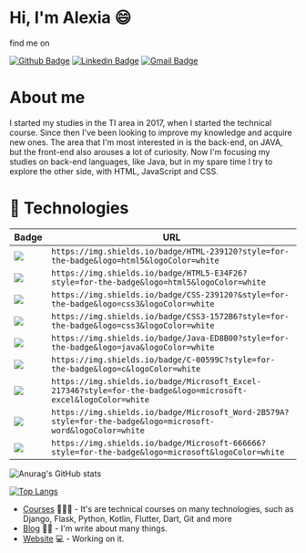 # Hi, I'm Alexia 😄

find me on

[![Github Badge](https://img.shields.io/badge/-Github-000?style=flat-square&logo=Github&logoColor=white&link=https://github.com/Alexiagf)](https://github.com/Alexiagf)
[![Linkedin Badge](https://img.shields.io/badge/-Alexia-blue?style=flat-square&logo=Linkedin&logoColor=white&link=https://www.linkedin.com/in/alexia-gasperi-128a7a1b9)](https://www.linkedin.com/in/alexia-gasperi-128a7a1b9) 
[![Gmail Badge](https://img.shields.io/badge/-alexiagfirmes@gmail.com-c14438?style=flat-square&logo=Gmail&logoColor=white&link=mailto:alexiagfirmes@gmail.com)](mailto:alexiagfirmes@gmail.com)

# About me
I started my studies in the TI area in 2017, when I started the technical course. Since then I've been looking to improve my knowledge and acquire new ones. The area that I'm most interested in is the back-end, on JAVA, but the front-end also arouses a lot of curiosity. Now I'm focusing my studies on back-end languages, like Java, but in my spare time I try to explore the other side, with HTML, JavaScript and CSS.  

# 🚀 Technologies

Badge | URL
------------ | -------------
<img src="https://img.shields.io/badge/HTML-239120?style=for-the-badge&logo=html5&logoColor=white" /> | `https://img.shields.io/badge/HTML-239120?style=for-the-badge&logo=html5&logoColor=white`
<img src="https://img.shields.io/badge/HTML5-E34F26?style=for-the-badge&logo=html5&logoColor=white" /> | `https://img.shields.io/badge/HTML5-E34F26?style=for-the-badge&logo=html5&logoColor=white`
<img src="https://img.shields.io/badge/CSS-239120?style=for-the-badge&logo=css3&logoColor=white" /> | `https://img.shields.io/badge/CSS-239120?&style=for-the-badge&logo=css3&logoColor=white`
<img src="https://img.shields.io/badge/CSS3-1572B6?style=for-the-badge&logo=css3&logoColor=white" /> | `https://img.shields.io/badge/CSS3-1572B6?style=for-the-badge&logo=css3&logoColor=white`
<img src="https://img.shields.io/badge/Java-ED8B00?style=for-the-badge&logo=java&logoColor=white" /> | `https://img.shields.io/badge/Java-ED8B00?style=for-the-badge&logo=java&logoColor=white`
<img src="https://img.shields.io/badge/C-00599C?style=for-the-badge&logo=c&logoColor=white" /> | `https://img.shields.io/badge/C-00599C?style=for-the-badge&logo=c&logoColor=white`
<img src="https://img.shields.io/badge/Microsoft_Excel-217346?style=for-the-badge&logo=microsoft-excel&logoColor=white" /> | `https://img.shields.io/badge/Microsoft_Excel-217346?style=for-the-badge&logo=microsoft-excel&logoColor=white`
<img src="https://img.shields.io/badge/Microsoft_Word-2B579A?style=for-the-badge&logo=microsoft-word&logoColor=white" /> | `https://img.shields.io/badge/Microsoft_Word-2B579A?style=for-the-badge&logo=microsoft-word&logoColor=white`
<img src="https://img.shields.io/badge/Microsoft-666666?style=for-the-badge&logo=microsoft&logoColor=white" /> | `https://img.shields.io/badge/Microsoft-666666?style=for-the-badge&logo=microsoft&logoColor=white`


![Anurag's GitHub stats](https://github-readme-stats.vercel.app/api?username=Alexiagf&show_icons=true&theme=tokyonight)


[![Top Langs](https://github-readme-stats.vercel.app/api/top-langs/?username=Alexiagf&layout=compact)](https://github.com/Alexiagf/github-readme-stats)



- [Courses](https://www.treinaweb.com.br/cursos-online?q=fagner+pinheiro) 👨🏼‍🏫 - It's are technical courses on many technologies, such as Django, Flask, Python, Kotlin, Flutter, Dart, Git and more
- [Blog](https://www.treinaweb.com.br/blog/author/fagner-pinheiro/) ✍🏼 - I'm write about many things.
- [Website](https://fagnerpsantos.dev/) 💻 - Working on it.
